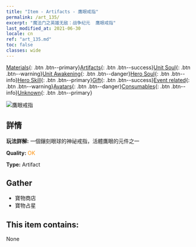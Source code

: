 ```yaml
---
title: "Item - Artifacts - 鷹眼戒指"
permalink: /art_135/
excerpt: "魔法门之英雄无敌：战争纪元  鷹眼戒指"
last_modified_at: 2021-06-30
locale: cn
ref: "art_135.md"
toc: false
classes: wide
---
```

 [Materials](/ItemsCN/){: .btn .btn--primary}[Artifacts](/ItemsCN/Artifacts/){: .btn .btn--success}[Unit Soul](/ItemsCN/UnitSoul/){: .btn .btn--warning}[Unit Awakening](/ItemsCN/UnitAwakening/){: .btn .btn--danger}[Hero Soul](/ItemsCN/HeroSoul/){: .btn .btn--info}[Hero Skill](/ItemsCN/HeroSkill/){: .btn .btn--primary}[Gift](/ItemsCN/Gift/){: .btn .btn--success}[Event related](/ItemsCN/Events/){: .btn .btn--warning}[Avatars](/ItemsCN/Avatars/){: .btn .btn--danger}[Consumables](/ItemsCN/Consumables/){: .btn .btn--info}[Unknown](/ItemsCN/Unknown/){: .btn .btn--primary}

 ![鷹眼戒指](/images/t/artifact_40334.png)

## 詳情
 **玩法詳解:** 一個鑲刻眼球的神祕戒指，活體鷹眼的元件之一

 **Quality:** <span style="color: #FF8C00">OK</span>

 **Type:** Artifact

## Gather

*    寶物商店 
*    寶物占星 

## This item contains:

  None

